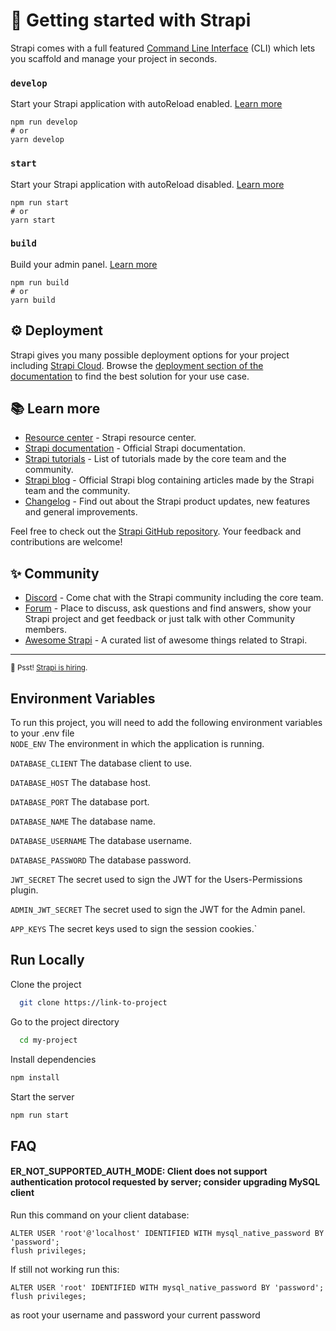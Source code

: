 # 🚀 Getting started with Strapi

Strapi comes with a full featured [Command Line Interface](https://docs.strapi.io/dev-docs/cli) (CLI) which lets you scaffold and manage your project in seconds.

### `develop`

Start your Strapi application with autoReload enabled. [Learn more](https://docs.strapi.io/dev-docs/cli#strapi-develop)

```
npm run develop
# or
yarn develop
```

### `start`

Start your Strapi application with autoReload disabled. [Learn more](https://docs.strapi.io/dev-docs/cli#strapi-start)

```
npm run start
# or
yarn start
```

### `build`

Build your admin panel. [Learn more](https://docs.strapi.io/dev-docs/cli#strapi-build)

```
npm run build
# or
yarn build
```

## ⚙️ Deployment

Strapi gives you many possible deployment options for your project including [Strapi Cloud](https://cloud.strapi.io). Browse the [deployment section of the documentation](https://docs.strapi.io/dev-docs/deployment) to find the best solution for your use case.

## 📚 Learn more

- [Resource center](https://strapi.io/resource-center) - Strapi resource center.
- [Strapi documentation](https://docs.strapi.io) - Official Strapi documentation.
- [Strapi tutorials](https://strapi.io/tutorials) - List of tutorials made by the core team and the community.
- [Strapi blog](https://strapi.io/blog) - Official Strapi blog containing articles made by the Strapi team and the community.
- [Changelog](https://strapi.io/changelog) - Find out about the Strapi product updates, new features and general improvements.

Feel free to check out the [Strapi GitHub repository](https://github.com/strapi/strapi). Your feedback and contributions are welcome!

## ✨ Community

- [Discord](https://discord.strapi.io) - Come chat with the Strapi community including the core team.
- [Forum](https://forum.strapi.io/) - Place to discuss, ask questions and find answers, show your Strapi project and get feedback or just talk with other Community members.
- [Awesome Strapi](https://github.com/strapi/awesome-strapi) - A curated list of awesome things related to Strapi.

---

<sub>🤫 Psst! [Strapi is hiring](https://strapi.io/careers).</sub>


## Environment Variables  
To run this project, you will need to add the following environment variables to your .env file  
`NODE_ENV`	The environment in which the application is running.

`DATABASE_CLIENT`	The database client to use.

`DATABASE_HOST`	The database host.

`DATABASE_PORT`	The database port.

`DATABASE_NAME`	The database name.

`DATABASE_USERNAME`	The database username.

`DATABASE_PASSWORD`	The database password.

`JWT_SECRET`	The secret used to sign the JWT for the Users-Permissions plugin.

`ADMIN_JWT_SECRET`	The secret used to sign the JWT for the Admin panel.

`APP_KEYS`	The secret keys used to sign the session cookies.`  
## Run Locally  
Clone the project  

~~~bash  
  git clone https://link-to-project
~~~

Go to the project directory  

~~~bash  
  cd my-project
~~~

Install dependencies  

~~~bash  
npm install
~~~

Start the server  

~~~bash  
npm run start
~~~  

## FAQ  

#### ER_NOT_SUPPORTED_AUTH_MODE: Client does not support authentication protocol requested by server; consider upgrading MySQL client

Run this command on your client database:
```mysql
ALTER USER 'root'@'localhost' IDENTIFIED WITH mysql_native_password BY 'password';
flush privileges;
``` 

If still not working run this:
```mysql
ALTER USER 'root' IDENTIFIED WITH mysql_native_password BY 'password';
flush privileges;
``` 

as root your username and password your current password
